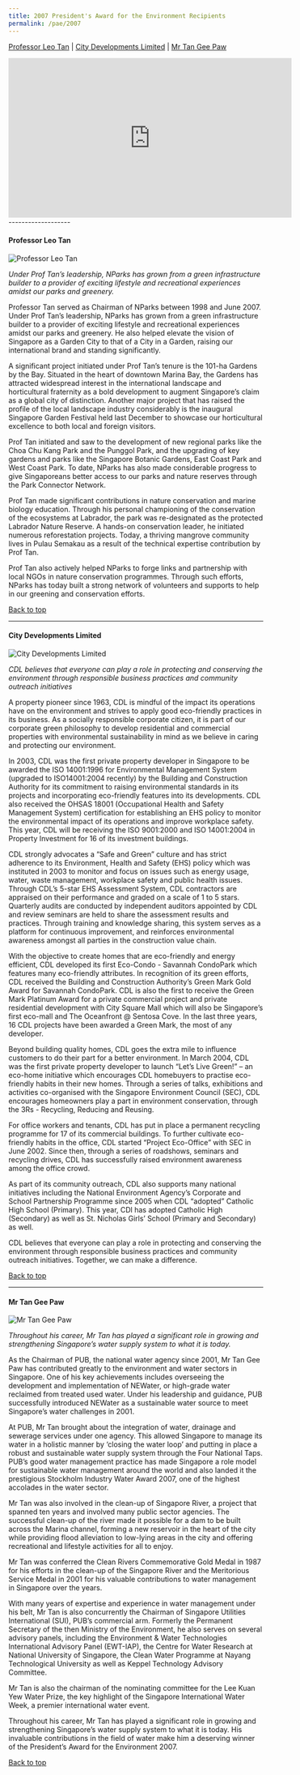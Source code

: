 ```yaml
---
title: 2007 President's Award for the Environment Recipients
permalink: /pae/2007
---
```


[Professor Leo Tan](#proftan) | [City Developments Limited](#cdl) | [Mr Tan Gee Paw](#mrtan)


<div class="bp-youtube">
<iframe width="560" height="315" src="https://www.youtube.com/embed/LYj2OTHCY5w" frameborder="0" allow="accelerometer; autoplay; encrypted-media; gyroscope; picture-in-picture" allowfullscreen></iframe>
</div>
-------------------

<a name="proftan"></a>
#### Professor Leo Tan

![Professor Leo Tan](/images/pae/2007-leo-tan.jpg)

*Under Prof Tan’s leadership, NParks has grown from a green infrastructure builder to a provider of exciting lifestyle and recreational experiences amidst our parks and greenery.*

Professor Tan served as Chairman of NParks between 1998 and June 2007.   Under Prof Tan’s leadership, NParks has grown from a green infrastructure builder to a provider of exciting lifestyle and recreational experiences amidst our parks and greenery. He also helped elevate the vision of Singapore as a Garden City to that of a City in a Garden, raising our international brand and standing significantly.

A significant project initiated under Prof Tan’s tenure is the 101-ha Gardens by the Bay. Situated in the heart of downtown Marina Bay, the Gardens has attracted widespread interest in the international landscape and horticultural fraternity as a bold development to augment Singapore’s claim as a global city of distinction. Another major project that has raised the profile of the local landscape industry considerably is the inaugural Singapore Garden Festival held last December to showcase our horticultural excellence to both local and foreign visitors.

Prof Tan initiated and saw to the development of new regional parks like the Choa Chu Kang Park and the Punggol Park, and the upgrading of key gardens and parks like the Singapore Botanic Gardens, East Coast Park and West Coast Park. To date, NParks has also made considerable progress to give Singaporeans better access to our parks and nature reserves through the Park Connector Network.

Prof Tan made significant contributions in nature conservation and marine biology education. Through his personal championing of the conservation of the ecosystems at Labrador, the park was re-designated as the protected Labrador Nature Reserve. A hands-on conservation leader, he initiated numerous reforestation projects. Today, a thriving mangrove community lives in Pulau Semakau as a result of the technical expertise contribution by Prof Tan.

Prof Tan also actively helped NParks to forge links and partnership with local NGOs in nature conservation programmes. Through such efforts, NParks has today built a strong network of volunteers and supports to help in our greening and conservation efforts.

[Back to top](#top)

-------------------

<a name="cdl"></a>
#### City Developments Limited

![City Developments Limited](/images/pae/2007-city-dev.jpg)

*CDL believes that everyone can play a role in protecting and conserving the environment through responsible business practices and community outreach initiatives*

A property pioneer since 1963, CDL is mindful of the impact its operations have on the environment and strives to apply good eco-friendly practices in its business. As a socially responsible corporate citizen, it is part of our corporate green philosophy to develop residential and commercial properties with environmental sustainability in mind as we believe in caring and protecting our environment.

In 2003, CDL was the first private property developer in Singapore to be awarded the ISO 14001:1996 for Environmental Management System (upgraded to ISO14001:2004 recently) by the Building and Construction Authority for its commitment to raising environmental standards in its projects and incorporating eco-friendly features into its developments. CDL also received the OHSAS 18001 (Occupational Health and Safety Management System) certification for establishing an EHS policy to monitor the environmental impact of its operations and improve workplace safety. This year, CDL will be receiving the ISO 9001:2000 and ISO 14001:2004 in Property Investment for 16 of its investment buildings.

CDL strongly advocates a “Safe and Green” culture and has strict adherence to its Environment, Health and Safety (EHS) policy which was instituted in 2003 to monitor and focus on issues such as energy usage, water, waste management, workplace safety 	and public health issues. Through CDL’s 5-star EHS Assessment System, CDL contractors are appraised on their performance and graded on a scale of 1 to 5 stars. Quarterly audits are conducted by independent auditors appointed by CDL and review seminars are held to share the assessment results and practices. Through training and knowledge sharing, this system serves as a platform for continuous improvement, and reinforces environmental awareness amongst all parties in the construction value chain.

With the objective to create homes that are eco-friendly and energy efficient, CDL developed its first Eco-Condo - Savannah CondoPark which features many eco-friendly attributes. In recognition of its green efforts, CDL received the Building and Construction Authority’s Green Mark Gold Award for Savannah CondoPark. CDL is also the first to receive the Green Mark Platinum Award for a private commercial project and private residential development with City Square Mall which will also be Singapore’s first eco-mall and The Oceanfront @ Sentosa Cove. In the last three years, 16 CDL projects have been awarded a Green Mark, the most of any developer.

Beyond building quality homes, CDL goes the extra mile to influence customers to do their part for a better environment. In March 2004, CDL was the first private property developer to launch “Let’s Live Green!” – an eco-home initiative which encourages CDL homebuyers to practise eco-friendly habits in their new homes. Through a series of talks, exhibitions and activities co-organised with the Singapore Environment Council (SEC), CDL encourages homeowners play a part in environment conservation,  through the 3Rs - Recycling, Reducing and Reusing.

For office workers and tenants, CDL has put in place a permanent recycling programme for 17 of its commercial buildings. To further cultivate eco-friendly habits in the office, CDL started “Project Eco-Office” with SEC in June 2002. Since then, through a series of roadshows, seminars and recycling drives, CDL has successfully raised environment awareness among the office crowd.

As part of its community outreach, CDL also supports many national initiatives including the National Environment Agency’s Corporate and School Partnership Programme since 2005 when CDL “adopted” Catholic High School (Primary). This year, CDl has adopted Catholic High (Secondary) as well as St. Nicholas Girls’ School (Primary and Secondary) as well.

CDL believes that everyone can play a role in protecting and conserving the environment through responsible business practices and community outreach initiatives. Together, we can make a difference.

[Back to top](#top)

-------------------

<a name="mrtan"></a>
#### Mr Tan Gee Paw

![Mr Tan Gee Paw](/images/pae/2007-tan-gee-paw.jpg)

*Throughout his career, Mr Tan has played a significant role in growing and strengthening Singapore’s water supply system to what it is today.*

As the Chairman of PUB, the national water agency since 2001, Mr Tan Gee Paw has contributed greatly to the environment and water sectors in Singapore. One of his key achievements includes overseeing the development and implementation of NEWater, or high-grade water reclaimed from treated used water. Under his leadership and guidance, PUB successfully introduced NEWater as a sustainable water source to meet Singapore’s water challenges in 2001.
 
At PUB, Mr Tan brought about the integration of water, drainage and sewerage services under one agency. This allowed Singapore to manage its water in a holistic manner by ‘closing the water loop’ and putting in place a robust and sustainable water supply system through the Four National Taps. PUB’s good water management practice has made Singapore a role model for sustainable water management around the world and also landed it the prestigious Stockholm Industry Water Award 2007, one of the highest accolades in the water sector.

Mr Tan was also involved in the clean-up of Singapore River, a project that spanned ten years and involved many public sector agencies. The successful clean-up of the river made it possible for a dam to be built across the Marina channel, forming a new reservoir in the heart of the city while providing flood alleviation to low-lying areas in the city and offering recreational and lifestyle activities for all to enjoy.

Mr Tan was conferred the Clean Rivers Commemorative Gold Medal in 1987 for his efforts in the clean-up of the Singapore River and the Meritorious Service Medal in 2001 for his valuable contributions to water management in Singapore over the years.

With many years of expertise and experience in water management under his belt, Mr Tan is also concurrently the Chairman of Singapore Utilities International (SUI), PUB’s commercial arm. Formerly the Permanent Secretary of the then Ministry of the Environment, he also serves on several advisory panels, including the Environment & Water Technologies International Advisory Panel (EWT-IAP), the Centre for Water Research at National University of Singapore, the Clean Water Programme at Nayang Technological University as well as Keppel Technology Advisory Committee.

Mr Tan is also the chairman of the nominating committee for the Lee Kuan Yew Water Prize, the key highlight of the Singapore International Water Week, a premier international water event.

Throughout his career, Mr Tan has played a significant role in growing and strengthening Singapore’s water supply system to what it is today. His invaluable contributions in the field of water make him a deserving winner of the President’s Award for the Environment 2007.

[Back to top](#top)
